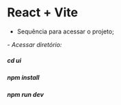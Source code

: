 # React + Vite

- Sequência para acessar o projeto;

*- Acessar diretório:*
##### cd ui

##### npm install

##### npm run dev
